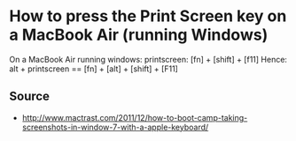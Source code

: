 ﻿# How to press the Print Screen key on a MacBook Air (running Windows)

On a MacBook Air running windows:
printscreen:   [fn] + [shift] + [f11]
Hence: alt + printscreen == [fn] + [alt] + [shift] + [F11]

## Source

  * <http://www.mactrast.com/2011/12/how-to-boot-camp-taking-screenshots-in-window-7-with-a-apple-keyboard/>
